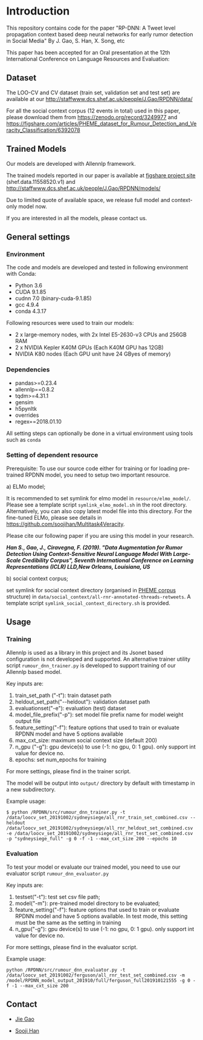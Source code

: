 # Introduction
This repository contains code for the paper "RP-DNN: A Tweet level propagation context based deep neural networks for early rumor detection in Social Media" By J. Gao, S. Han, X. Song, etc


This paper has been accepted for an Oral presentation at the 12th International Conference on Language Resources and Evaluation:



## Dataset

The LOO-CV and CV dataset (train set, validation set and test set) are available at our http://staffwww.dcs.shef.ac.uk/people/J.Gao/RPDNN/data/

For all the social context corpus (12 events in total) used in this paper, please download them from https://zenodo.org/record/3249977 and https://figshare.com/articles/PHEME_dataset_for_Rumour_Detection_and_Veracity_Classification/6392078


## Trained Models

Our models are developed with Allennlp framework.

The trained models reported in our paper is available at [figshare project site](https://figshare.shef.ac.uk/articles/Trained_RPDNN_LOO-CV_models_for_early_rumor_detection/11558520) (shef.data.11558520.v1)
 and http://staffwww.dcs.shef.ac.uk/people/J.Gao/RPDNN/models/

Due to limited quote of available space, we release full model and context-only model now.

If you are interested in all the models, please contact us.

## General settings

### Environment

The code and models are developed and tested in following environment with Conda:

* Python 3.6
* CUDA 9.1.85
* cudnn 7.0 (binary-cuda-9.1.85)
* gcc 4.9.4
* conda 4.3.17

Following resources were used to train our models:
* 2 x large-memory nodes, with 2x Intel E5-2630-v3 CPUs and 256GB RAM 
* 2 x NVIDIA Kepler K40M GPUs (Each K40M GPU has 12GB)
* NVIDIA K80 nodes (Each GPU unit have 24 GByes of memory)

### Dependencies
* pandas>=0.23.4
* allennlp==0.8.2
* tqdm>=4.31.1
* gensim
* h5pynltk
* overrides
* regex==2018.01.10

All setting steps can optionally be done in a virtual environment using tools such as ```conda```

### Setting of dependent resource

Prerequisite: To use our source code either for training or for loading pre-trained RPDNN model, you need to setup two important resource.

a) ELMo model;

It is recommended to set symlink for elmo model in ```resource/elmo_model/```. Please see a template script 
```symlink_elmo_model.sh``` in the root directory. Alternatively, you can also copy latest model file into this directory. For the fine-tuned ELMo, please see details in https://github.com/soojihan/Multitask4Veracity.

Please cite our following paper if you are using this model in your research.

___Han S., Gao, J., Ciravegna, F. (2019). "Data Augmentation for Rumor Detection Using Context-Sensitive Neural Language Model With Large-Scale Credibility Corpus", Seventh International Conference on Learning Representations (ICLR) LLD,New Orleans, Louisiana, US___


b) social context corpus; 

set symlink for social context directory (organised in 
[PHEME corpus](https://figshare.com/articles/PHEME_dataset_for_Rumour_Detection_and_Veracity_Classification/6392078) structure)
 in ```data/social_context/all-rnr-annotated-threads-retweets```. 
 A template script ```symlink_social_context_directory.sh``` is provided.

## Usage

### Training

Allennlp is used as a library in this project and its Jsonet based configuration is not developed and supported. 
An alternative trainer utility script ```rumour_dnn_trainer.py``` is developed to support training of our Allennlp based model.

Key inputs are:
1) train_set_path ("-t"): train dataset path
2) heldout_set_path("--heldout"): validation dataset path
3) evaluationset("-e"): evaluation (test) dataset
4) model_file_prefix("-p"): set model file prefix name for model weight output file
5) feature_setting("-f"): feature options that used to train or evaluate RPDNN model and have 5 options available
6) max_cxt_size: maximum social context size (default 200)
7) n_gpu ("-g"): gpu device(s) to use (-1: no gpu, 0: 1 gpu). only support int value for device no.
8) epochs: set num_epochs for training

For more settings, please find in the trainer script.

The model will be output into ```output/``` directory by default with timestamp in a new subdirectory.

Example usage:

```$ssh
$ python /RPDNN/src/rumour_dnn_trainer.py -t /data/loocv_set_20191002/sydneysiege/all_rnr_train_set_combined.csv --heldout /data/loocv_set_20191002/sydneysiege/all_rnr_heldout_set_combined.csv -e /data/loocv_set_20191002/sydneysiege/all_rnr_test_set_combined.csv -p "sydneysiege_full" -g 0 -f -1 --max_cxt_size 200 --epochs 10
```

### Evaluation

To test your model or evaluate our trained model, you need to use our evaluator script ```rumour_dnn_evaluator.py```

Key inputs are:
1) testset("-t"): test set csv file path;
2) model("-m"): pre-trained model directory to be evaluated;
3) feature_setting("-f"): feature options that used to train or evaluate RPDNN model and have 5 options available.
                       In test mode, this setting must be the same as the setting in training
4) n_gpu("-g"): gpu device(s) to use (-1: no gpu, 0: 1 gpu). only support int value for device no.

For more settings, please find in the evaluator script.

Example usage:
```$ssh
python /RPDNN/src/rumour_dnn_evaluator.py -t /data/loocv_set_20191002/ferguson/all_rnr_test_set_combined.csv -m /model/RPDNN_model_output_201910/full/ferguson_full201910121555 -g 0 -f -1 --max_cxt_size 200
```


## Contact

* [Jie Gao](http://staffwww.dcs.shef.ac.uk/people/J.Gao/)

* [Sooji Han](https://soojihan.github.io/)
